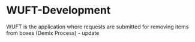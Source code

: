 # WUFT-Development
 WUFT is the application where requests are submitted for removing items from boxes (Demix Process) - update
